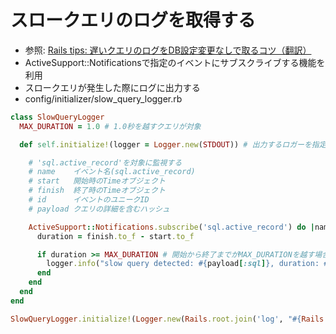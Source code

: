 # スロークエリのログを取得する
- 参照: [Rails tips: 遅いクエリのログをDB設定変更なしで取るコツ（翻訳）](https://techracho.bpsinc.jp/hachi8833/2018_04_26/55463)
- ActiveSupport::Notificationsで指定のイベントにサブスクライブする機能を利用
- スロークエリが発生した際にログに出力する
- config/initializer/slow_query_logger.rb
```ruby
class SlowQueryLogger
  MAX_DURATION = 1.0 # 1.0秒を越すクエリが対象

  def self.initialize!(logger = Logger.new(STDOUT)) # 出力するロガーを指定

    # 'sql.active_record'を対象に監視する
    # name    イベント名(sql.active_record)
    # start   開始時のTimeオブジェクト
    # finish  終了時のTimeオブジェクト
    # id      イベントのユニークID
    # payload クエリの詳細を含むハッシュ

    ActiveSupport::Notifications.subscribe('sql.active_record') do |name, start, finish, id, payload|
      duration = finish.to_f - start.to_f

      if duration >= MAX_DURATION # 開始から終了までがMAX_DURATIONを越す場合はログ出力
        logger.info("slow query detected: #{payload[:sql]}, duration: #{duration}, name: #{name}, id: #{id}")
      end
    end
  end
end

SlowQueryLogger.initialize!(Logger.new(Rails.root.join('log', "#{Rails.env}_slow_query.log"))) unless Rails.env.production?
```
